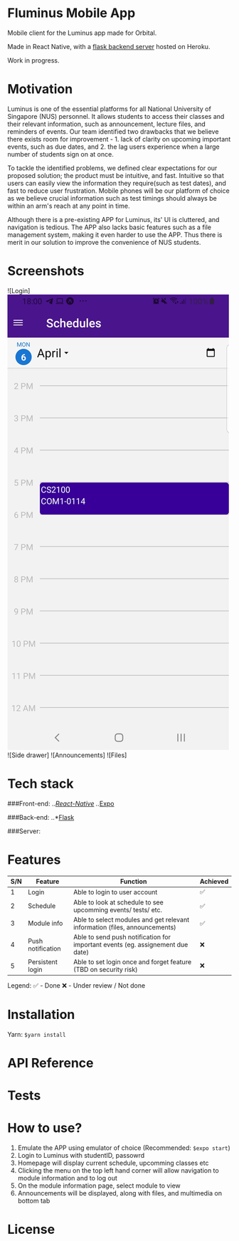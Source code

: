 # Fluminus Mobile App

Mobile client for the Luminus app made for Orbital. 

Made in React Native, with a [flask backend server](https://github.com/Orbital-2020-RS-25/pyfluminus-server) hosted on Heroku. 

Work in progress.

# Motivation
Luminus is one of the essential platforms for all National University of Singapore (NUS) personnel. It allows students to access their classes and their relevant information, such as announcement, lecture files, and reminders of events.  Our team identified two drawbacks that we believe there exists room for improvement - 1. lack of clarity on upcoming important events, such as due dates, and 2. the lag users experience when a large number of students sign on at once.

To tackle the identified problems, we defined clear expectations for our proposed solution; the product must be intuitive, and fast.  Intuitive so that users can easily view the information they require(such as test dates), and fast to reduce user frustration. Mobile phones will be our platform of choice as we believe crucial information such as test timings should always be within an arm's reach at any point in time.

Although there is a pre-existing APP for Luminus, its' UI is cluttered, and navigation is tedious. The APP also lacks basic features such as a file management system, making it even harder to use the APP. Thus there is merit in our solution to improve the convenience of NUS students.

# Screenshots
![Login]
![Schedule](/screenshot/Schedule_page.jpeg?raw=true "Schedules")
![Side drawer]
![Announcements]
![Files]

# Tech stack

###Front-end: 
..*[React-Native](https://reactnative.dev/ "React-Native")
..*[Expo](https://expo.io/ "Expo")

###Back-end: 
..*[Flask](https://flask.palletsprojects.com/en/1.1.x/ "Flask documentation")

###Server: 

# Features
S/N |	Feature |	Function	| Achieved
--- | ------- | --------- | --------
1 | Login | Able to login to user account | ✅
2 | Schedule | Able to look at schedule to see upcomming events/ tests/ etc. | ✅
3 | Module info | Able to select modules and get relevant information (files, announcements) | ✅
4 | Push notification | Able to send push notification for important events (eg. assignement due date) | ❌
5 | Persistent login | Able to set login once and forget feature (TBD on security risk) | ❌

Legend:
✅ - Done
❌ - Under review / Not done

# Installation

Yarn: `$yarn install`

# API Reference

# Tests

# How to use?
1. Emulate the APP using emulator of choice (Recommended: `$expo start`)
2. Login to Luminus with studentID, passowrd
3. Homepage will display current schedule, upcomming classes etc
4. Clicking the menu on the top left hand corner will allow navigation to module information and to log out
5. On the module information page, select module to view
6. Announcements will be displayed, along with files, and multimedia on bottom tab

# License
